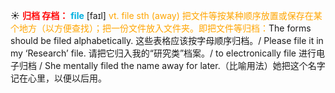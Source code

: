 ☀ <font color="red">**归档 存档：**</font>
<font color="sky blue">**file**</font> [faɪl] 
<font color="orange">vt. file sth (away) 把文件等按某种顺序放置或保存在某个地方（以方便查找）；把一份文件放入文件夹。即把文件等归档：</font>The forms should be filed alphabetically. 这些表格应该按字母顺序归档。/ Please file it in my ‘Research’ file. 请把它归入我的“研究类”档案。/ to electronically file 进行电子归档 / She mentally filed the name away for later.（比喻用法）她把这个名字记在心里，以便以后用。
